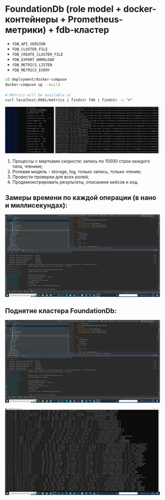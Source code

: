 

# FoundationDb (role model + docker-контейнеры + Prometheus-метрики) + fdb-кластер


* `FDB_API_VERSION`
* `FDB_CLUSTER_FILE`
* `FDB_CREATE_CLUSTER_FILE`
* `FDB_EXPORT_WORKLOAD`
* `FDB_METRICS_LISTEN`
* `FDB_METRICS_EVERY`


```bash
cd deployment/docker-compose
docker-compose up --build

# Metrics will be available at
curl localhost:8081/metrics | findstr fdb | findstr -v "#"
```



![Alt text](./img/photo_2022-11-21_04-39-36.jpg?raw=true "Замеры времени")


1. Процессы с мертками скорости: запись по 10000 строк каждого типа, чтениие;
2. Ролевая модель - storage, log, только запись, только чтение;
3. Провести проверки для всех ролей;
4. Продемонстрировать результаты, описанине кейсов и код.

<h2>Замеры времени по каждой операции (в нано и миллисекундах):</h2>

![Alt text](./img/photo_2022-10-23_22-58-48.jpg?raw=true "Замеры времени по каждой операции (в нано и миллисекундах)")

<h2>Поднятие кластера FoundationDb:</h2>

![Alt text](./img/photo_2022-10-23_22-58-48.jpg?raw=true "Поднятие кластера FoundationDb")

![Alt text](./img/photo_2022-10-23_23-01-53.jpg?raw=true "Поднятие кластера FoundationDb")